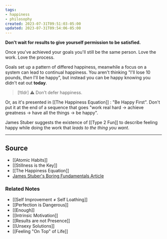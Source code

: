 ```yaml
---
tags:
- happiness
- philosophy
created: 2023-07-31T09:51:03-05:00
updated: 2023-07-31T09:54:06-05:00
---
```

**Don't wait for results to give yourself permission to be satisfied.**

Once you've achieved your goals you'll still be the same person. Love the work. Love the process. 

Goals set up a pattern of differed happiness, meanwhile a focus on a system can lead to continual happiness. You aren't thinking "I'll lose 10 pounds, *then* I'll be happy", but instead you can be happy knowing you didn't eat out **today**.

> [!tldr] ⚠️ Don’t defer happiness.

Or, as it's presented in [[The Happiness Equation]] : "Be Happy First". Don't put it at the end of a sequence that goes "work real hard → achieve greatness → have all the things → be happy". 

James Stuber suggests the existence of [[Type 2 Fun]] to describe feeling happy while doing the work that *leads to the thing you want*.

---

## Source
- [[Atomic Habits]]
- [[Stillness is the Key]]
- [[The Happiness Equation]]
- [James Stuber's Boring Fundamentals Article](https://www.jamesstuber.com/boring-is-fun/?ref=jamesstuber.com)

### Related Notes
- [[Self Improvement ≠ Self Loathing]]
- [[Perfection is Dangerous]]
- [[Enough]]
- [[Intrinsic Motivation]] 
- [[Results are not Presence]]
- [[Unsexy Solutions]]
- [[Feeling "On Top" of Life]]
